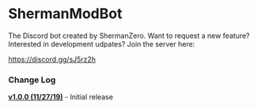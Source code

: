 # ShermanModBot

The Discord bot created by ShermanZero. Want to request a new feature? Interested in development udpates? Join the server here:

https://discord.gg/sJ5rz2h

### Change Log

**[v1.0.0 (11/27/19)](https://github.com/ShermanZero/ShermanModBot/releases/tag/v1.0.0)** - Initial release
